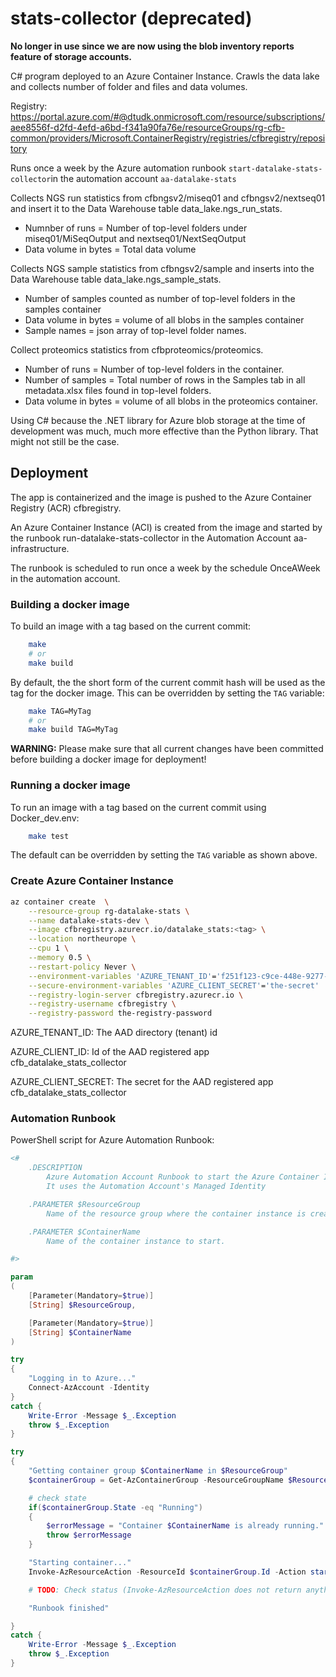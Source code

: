 # stats-collector (deprecated)

**No longer in use since we are now using the blob inventory reports feature of storage accounts.**


C# program deployed to an Azure Container Instance. Crawls the data lake and collects number of folder and files and data volumes.

Registry: https://portal.azure.com/#@dtudk.onmicrosoft.com/resource/subscriptions/aee8556f-d2fd-4efd-a6bd-f341a90fa76e/resourceGroups/rg-cfb-common/providers/Microsoft.ContainerRegistry/registries/cfbregistry/repository

Runs once a week by the Azure automation runbook `start-datalake-stats-collector`in the automation account `aa-datalake-stats`

Collects NGS run statistics from cfbngsv2/miseq01 and cfbngsv2/nextseq01 and insert it to the Data Warehouse table data_lake.ngs_run_stats.
 - Numnber of runs = Number of top-level folders under miseq01/MiSeqOutput and nextseq01/NextSeqOutput
 - Data volume in bytes = Total data volume

Collects NGS sample statistics from cfbngsv2/sample and inserts into the Data Warehouse table data_lake.ngs_sample_stats.
- Number of samples counted as number of top-level folders in the samples container
- Data volume in bytes = volume of all blobs in the samples container
- Sample names = json array of top-level folder names.

Collect proteomics statistics from cfbproteomics/proteomics.
- Number of runs = Number of top-level folders in the container.
- Number of samples = Total number of rows in the Samples tab in all metadata.xlsx files found in top-level folders.
- Data volume in bytes = volume of all blobs in the proteomics container.

Using C# because the .NET library for Azure blob storage at the time of development was much, much more effective than the Python library. That might not still be the case.

## Deployment
The app is containerized and the image is pushed to the Azure Container Registry (ACR) cfbregistry.

An Azure Container Instance (ACI) is created from the image and started by the runbook run-datalake-stats-collector in the Automation Account aa-infrastructure.

The runbook is scheduled to run once a week by the schedule OnceAWeek in the automation account.

### Building a docker image

To build an image with a tag based on the current commit:

``` bash
    make
    # or
    make build
```

By default, the the short form of the current commit hash will be used as the tag for the docker image. This can be overridden by setting the `TAG` variable:

``` bash
    make TAG=MyTag
    # or
    make build TAG=MyTag
```

**WARNING:** Please make sure that all current changes have been committed before building a docker image for deployment!

### Running a docker image

To run an image with a tag based on the current commit using Docker_dev.env:

``` bash
    make test
```

The default can be overridden by setting the `TAG` variable as shown above.

### Create Azure Container Instance

``` bash
az container create  \
	--resource-group rg-datalake-stats \
	--name datalake-stats-dev \
	--image cfbregistry.azurecr.io/datalake_stats:<tag> \
	--location northeurope \
	--cpu 1 \
	--memory 0.5 \
	--restart-policy Never \
	--environment-variables 'AZURE_TENANT_ID'='f251f123-c9ce-448e-9277-34bb285911d9' 'AZURE_CLIENT_ID'='91f4882a-3c1c-4579-9ecc-6bf2250e109a' 'NGS_ACCOUNT'='cfbngsv2' 'NGS_SAMPLES_CONTAINER'='samples' 'NGS_NEXTSEQ_CONTAINER'='nextseq01' 'NGS_MISEQ_CONTAINER'='miseq01' 'PROTEOMICS_ACCOUNT'='cfbproteomics' 'PROTEOMICS_CONTAINER'='proteomics' 'DWH_SERVER_NAME'='postgres-cfb.postgres.database.azure.com' 'DWH_DB_NAME'='dwh' 'DWH_USER_NAME'='cfb_schema_admin' \
	--secure-environment-variables 'AZURE_CLIENT_SECRET'='the-secret' 'DWH_PASSWORD'='the-password' \
	--registry-login-server cfbregistry.azurecr.io \
	--registry-username cfbregistry \
	--registry-password the-registry-password
```

AZURE_TENANT_ID: The AAD directory (tenant) id

AZURE_CLIENT_ID: Id of the AAD registered app cfb_datalake_stats_collector

AZURE_CLIENT_SECRET: The secret for the AAD registered app cfb_datalake_stats_collector

### Automation Runbook

PowerShell script for Azure Automation Runbook:
```PowerShell
<#
    .DESCRIPTION
        Azure Automation Account Runbook to start the Azure Container Instance that collects data lake statistics.
        It uses the Automation Account's Managed Identity

    .PARAMETER $ResourceGroup
        Name of the resource group where the container instance is created.

    .PARAMETER $ContainerName
        Name of the container instance to start.

#>

param
(
    [Parameter(Mandatory=$true)]
    [String] $ResourceGroup,

    [Parameter(Mandatory=$true)]
    [String] $ContainerName
)

try
{
    "Logging in to Azure..."
    Connect-AzAccount -Identity
}
catch {
    Write-Error -Message $_.Exception
    throw $_.Exception
}

try
{
    "Getting container group $ContainerName in $ResourceGroup"
    $containerGroup = Get-AzContainerGroup -ResourceGroupName $ResourceGroup -Name $ContainerName

    # check state
    if($containerGroup.State -eq "Running")
    {
        $errorMessage = "Container $ContainerName is already running."
        throw $errorMessage
    }

    "Starting container..."
    Invoke-AzResourceAction -ResourceId $containerGroup.Id -Action start -Force

    # TODO: Check status (Invoke-AzResourceAction does not return anything)

    "Runbook finished"

}
catch {
    Write-Error -Message $_.Exception
    throw $_.Exception
}
```

